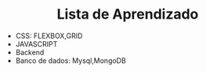 <h1 align="center">Lista de Aprendizado</h1>

<ul>
<li>CSS: FLEXBOX,GRID</li>
<li>JAVASCRIPT</li>
<li>Backend</li>
<li>Banco de dados: Mysql,MongoDB</li>
</ul>